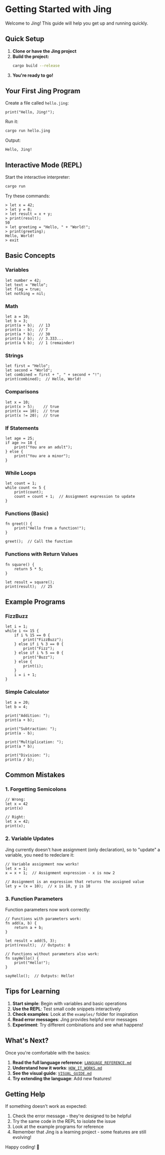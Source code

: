 # Getting Started with Jing

Welcome to Jing! This guide will help you get up and running quickly.

## Quick Setup

1. **Clone or have the Jing project**
2. **Build the project:**
   ```bash
   cargo build --release
   ```
3. **You're ready to go!**

## Your First Jing Program

Create a file called `hello.jing`:

```jing
print("Hello, Jing!");
```

Run it:
```bash
cargo run hello.jing
```

Output:
```
Hello, Jing!
```

## Interactive Mode (REPL)

Start the interactive interpreter:
```bash
cargo run
```

Try these commands:
```
> let x = 42;
> let y = 8;
> let result = x + y;
> print(result);
50
> let greeting = "Hello, " + "World!";
> print(greeting);
Hello, World!
> exit
```

## Basic Concepts

### Variables
```jing
let number = 42;
let text = "Hello";
let flag = true;
let nothing = nil;
```

### Math
```jing
let a = 10;
let b = 3;
print(a + b);  // 13
print(a - b);  // 7
print(a * b);  // 30
print(a / b);  // 3.333...
print(a % b);  // 1 (remainder)
```

### Strings
```jing
let first = "Hello";
let second = "World";
let combined = first + ", " + second + "!";
print(combined);  // Hello, World!
```

### Comparisons
```jing
let x = 10;
print(x > 5);    // true
print(x == 10);  // true
print(x != 20);  // true
```

### If Statements
```jing
let age = 25;
if age >= 18 {
    print("You are an adult");
} else {
    print("You are a minor");
}
```

### While Loops
```jing
let count = 1;
while count <= 5 {
    print(count);
    count = count + 1;  // Assignment expression to update
}
```

### Functions (Basic)
```jing
fn greet() {
    print("Hello from a function!");
}

greet();  // Call the function
```

### Functions with Return Values
```jing
fn square() {
    return 5 * 5;
}

let result = square();
print(result);  // 25
```

## Example Programs

### FizzBuzz
```jing
let i = 1;
while i <= 15 {
    if i % 15 == 0 {
        print("FizzBuzz");
    } else if i % 3 == 0 {
        print("Fizz");
    } else if i % 5 == 0 {
        print("Buzz");
    } else {
        print(i);
    }
    i = i + 1;
}
```

### Simple Calculator
```jing
let a = 20;
let b = 4;

print("Addition: ");
print(a + b);

print("Subtraction: ");
print(a - b);

print("Multiplication: ");
print(a * b);

print("Division: ");
print(a / b);
```

## Common Mistakes

### 1. Forgetting Semicolons
```jing
// Wrong:
let x = 42
print(x)

// Right:
let x = 42;
print(x);
```

### 2. Variable Updates
Jing currently doesn't have assignment (only declaration), so to "update" a variable, you need to redeclare it:

```jing
// Variable assignment now works!
let x = 1;
x = x + 1;  // Assignment expression - x is now 2

// Assignment is an expression that returns the assigned value
let y = (x = 10);  // x is 10, y is 10
```

### 3. Function Parameters
Function parameters now work correctly:

```jing
// Functions with parameters work:
fn add(a, b) {
    return a + b;
}

let result = add(5, 3);
print(result);  // Outputs: 8

// Functions without parameters also work:
fn sayHello() {
    print("Hello!");
}

sayHello();  // Outputs: Hello!
```

## Tips for Learning

1. **Start simple**: Begin with variables and basic operations
2. **Use the REPL**: Test small code snippets interactively
3. **Check examples**: Look at the `examples/` folder for inspiration
4. **Read error messages**: Jing provides helpful error messages
5. **Experiment**: Try different combinations and see what happens!

## What's Next?

Once you're comfortable with the basics:

1. **Read the full language reference**: [`LANGUAGE_REFERENCE.md`](LANGUAGE_REFERENCE.md)
2. **Understand how it works**: [`HOW_IT_WORKS.md`](HOW_IT_WORKS.md)
3. **See the visual guide**: [`VISUAL_GUIDE.md`](VISUAL_GUIDE.md)
4. **Try extending the language**: Add new features!

## Getting Help

If something doesn't work as expected:

1. Check the error message - they're designed to be helpful
2. Try the same code in the REPL to isolate the issue
3. Look at the example programs for reference
4. Remember that Jing is a learning project - some features are still evolving!

Happy coding! 🎉
